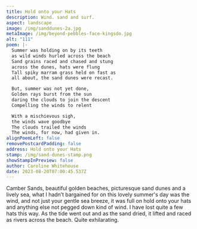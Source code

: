 ```yaml
---
title: Hold onto your Hats
description: Wind. sand and surf.
aspect: landscape
image: /img/sanddunes-2a.jpg
metaImage: /img/beyond-pebbles-face-kingsdo.jpg
alt: "111"
poem: |-
  Summer was holding on by its teeth
  as wild winds hurled across the beach
  Sand grains raced and chased and stung
  across the dunes, hats were flung
  Tall spiky marram grass held on fast as
  all about, the sand dunes were recast.

  But, summer was not yet done,
  Golden rays burst from the sun
  daring the clouds to join the descent
  Compelling the winds to relent

  With a mischievous sigh, 
  the winds wave goodbye
  The clouds trailed the winds
  The winds, for now, had given in.
alignPoemLeft: false
removePostcardPadding: false
address: Hold onto your Hats
stamp: /img/sand-dunes-stamp.png
showStampInPreview: false
author: Caroline Whitehouse
date: 2023-08-20T07:00:45.537Z
---
```

Camber Sands, beautiful golden beaches, picturesque sand dunes and a lively sea, what I hadn’t bargained for on this lovely summer's day was the wind, and not just your gentle sea breeze, it was full on hold onto your hats and anything else not pegged down kind of wind. I have lost quite a few hats this way. As the tide went out and as the sand dried, it lifted and raced as rivers across the beach. Quite exhilarating.